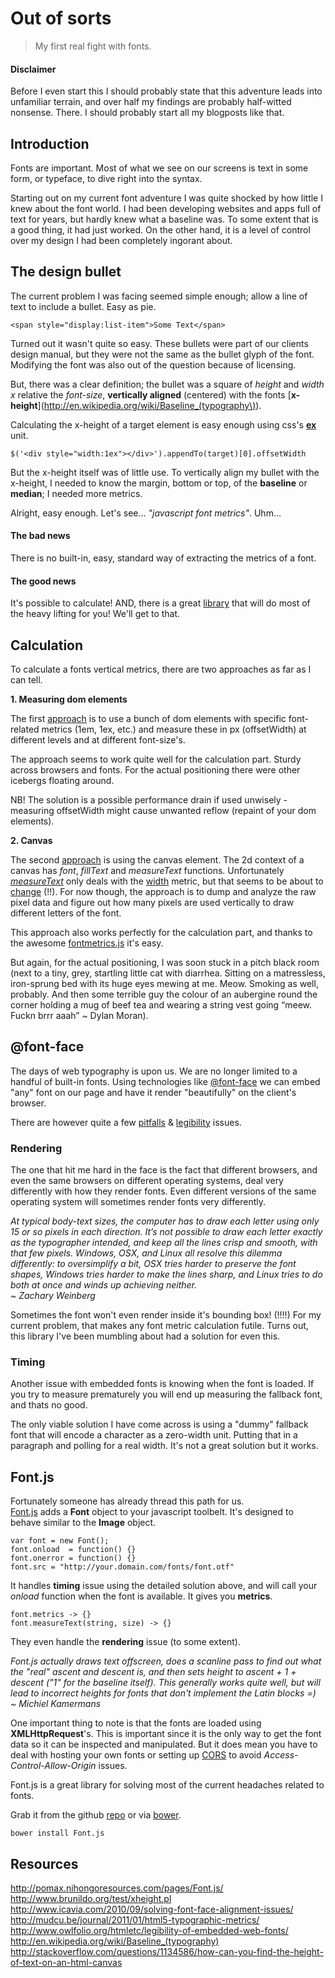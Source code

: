 # Out of sorts

> My first real fight with fonts.

#### Disclaimer

Before I even start this I should probably state that this adventure leads into unfamiliar terrain, and over half my findings are probably half-witted nonsense. There. I should probably start all my blogposts like that.

## Introduction

Fonts are important. Most of what we see on our screens is text in some form, or typeface, to dive right into the syntax. 

Starting out on my current font adventure I was quite shocked by how little I knew about the font world. I had been developing websites and apps full of text for years, but hardly knew what a baseline was. To some extent that is a good thing, it had just worked. On the other hand, it is a level of control over my design I had been completely ingorant about.

## The design bullet

The current problem I was facing seemed simple enough; allow a line of text to include a bullet. Easy as pie.

	<span style="display:list-item">Some Text</span>

Turned out it wasn't quite so easy. These bullets were part of our clients design manual, but they were not the same as the bullet glyph of the font. Modifying the font was also out of the question because of licensing.

But, there was a clear definition; the bullet was a square of *height* and *width* *x* relative the *font-size*, **vertically aligned** (centered) with the fonts [**x-height**](http://en.wikipedia.org/wiki/Baseline_(typography\)).

Calculating the x-height of a target element is easy enough using css's [**ex**](http://www.w3.org/Style/Examples/007/units#units) unit.

	$('<div style="width:1ex"></div>').appendTo(target)[0].offsetWidth

But the x-height itself was of little use. To vertically align my bullet with the x-height, I needed to know the margin, bottom or top, of the **baseline** or **median**; I needed more metrics.

Alright, easy enough. Let's see… *"javascript font metrics"*. Uhm…  

#### The bad news

There is no built-in, easy, standard way of extracting the metrics of a font.  

#### The good news

It's possible to calculate! AND, there is a great [library](https://github.com/Pomax/Font.js) that will do most of the heavy lifting for you! We'll get to that.

## Calculation

To calculate a fonts vertical metrics, there are two approaches as far as I can tell.

**1. Measuring dom elements**

The first [approach](http://www.brunildo.org/test/xheight.pl) is to use a bunch of dom elements with specific font-related metrics (1em, 1ex, etc.) and measure these in px (offsetWidth) at different levels and at different font-size's.

The approach seems to work quite well for the calculation part. Sturdy across browsers and fonts. For the actual positioning there were other icebergs floating around.

NB! The solution is a possible performance drain if used unwisely - measuring offsetWidth might cause unwanted reflow (repaint of your dom elements).

**2. Canvas**

The second [approach](http://processingjs.nihongoresources.com/FontMetrics/) is using the canvas element. The 2d context of a canvas has *font*, *fillText* and *measureText* functions. Unfortunately [*measureText*](http://www.w3.org/TR/2012/WD-2dcontext-20120329/#dom-context-2d-measuretext) only deals with the [width](http://www.w3.org/TR/2012/WD-2dcontext-20120329/#textmetrics) metric, but that seems to be about to [change](http://www.w3.org/TR/2dcontext/#textmetrics) (!!). For now though, the approach is to dump and analyze the raw pixel data and figure out how many pixels are used vertically to draw different letters of the font.

This approach also works perfectly for the calculation part, and thanks to the awesome [fontmetrics.js](http://processingjs.nihongoresources.com/FontMetrics/fontmetrics.js) it's easy.  

But again, for the actual positioning, I was soon stuck in a pitch black room (next to a tiny, grey, startling little cat with diarrhea. Sitting on a matressless, iron-sprung bed with its huge eyes mewing at me. Meow. Smoking as well, probably. And then some terrible guy the colour of an aubergine round the corner holding a mug of beef tea and wearing a string vest going “meew. Fuckn brrr aaah” ~ Dylan Moran).

## @font-face

The days of web typography is upon us. We are no longer limited to a handful of built-in fonts. Using technologies like [@font-face](http://sixrevisions.com/css/font-face-guide/) we can embed "any" font on our page and have it render "beautifully" on the client's browser.

There are however quite a few [pitfalls](http://www.fontsquirrel.com/blog/2010/11/troubleshooting-font-face-problems) & [legibility](http://www.owlfolio.org/htmletc/legibility-of-embedded-web-fonts/) issues.

### Rendering

The one that hit me hard in the face is the fact that different browsers, and even the same browsers on different operating systems, deal very differently with how they render fonts. Even different versions of the same operating system will sometimes render fonts very differently.

*At typical body-text sizes, the computer has to draw each letter using only 15 or so pixels in each direction. It’s not possible to draw each letter exactly as the typographer intended, and keep all the lines crisp and smooth, with that few pixels. Windows, OSX, and Linux all resolve this dilemma differently: to oversimplify a bit, OSX tries harder to preserve the font shapes, Windows tries harder to make the lines sharp, and Linux tries to do both at once and winds up achieving neither.  
~ Zachary Weinberg*

Sometimes the font won't even render inside it's bounding box! (!!!!) For my current problem, that makes any font metric calculation futile. Turns out, this library I've been mumbling about had a solution for even this.

### Timing

Another issue with embedded fonts is knowing when the font is loaded. If you try to measure prematurely you will end up measuring the fallback font, and thats no good. 

The only viable solution I have come across is using a "dummy" fallback font that will encode a character as a zero-width unit. Putting that in a paragraph and polling for a real width. It's not a great solution but it works.

## Font.js

Fortunately someone has already thread this path for us.  
[Font.js](http://pomax.nihongoresources.com/pages/Font.js/) adds a **Font** object to your javascript toolbelt. It's designed to behave similar to the **Image** object.

	var font = new Font();
	font.onload  = function() {}
	font.onerror = function() {}
	font.src = "http://your.domain.com/fonts/font.otf"

It handles **timing** issue using the detailed solution above, and will call your *onload* function when the font is available. It gives you **metrics**.

	font.metrics -> {}
	font.measureText(string, size) -> {}

They even handle the **rendering** issue (to some extent).

*Font.js actually draws text offscreen, does a scanline pass to find out what the "real" ascent and descent is, and then sets height to ascent + 1 + descent ("1" for the baseline itself). This generally works quite well, but will lead to incorrect heights for fonts that don't implement the Latin blocks =)   
~ Michiel Kamermans*

One important thing to note is that the fonts are loaded using **XMLHttpRequest**'s. This is important since it is the only way to get the font data so it can be inspected and manipulated. But it does mean you have to deal with hosting your own fonts or setting up [CORS](http://en.wikipedia.org/wiki/Cross-origin_resource_sharing) to avoid *Access-Control-Allow-Origin* issues. 

Font.js is a great library for solving most of the current headaches related to fonts.

Grab it from the github [repo](https://github.com/Pomax/Font.js) or via [bower](http://twitter.github.com/bower/).

	bower install Font.js

## Resources

<http://pomax.nihongoresources.com/pages/Font.js/>  
<http://www.brunildo.org/test/xheight.pl>  
<http://www.icavia.com/2010/09/solving-font-face-alignment-issues/>  
<http://mudcu.be/journal/2011/01/html5-typographic-metrics/>  
<http://www.owlfolio.org/htmletc/legibility-of-embedded-web-fonts/>  
<http://en.wikipedia.org/wiki/Baseline_(typography)>  
<http://stackoverflow.com/questions/1134586/how-can-you-find-the-height-of-text-on-an-html-canvas>  
